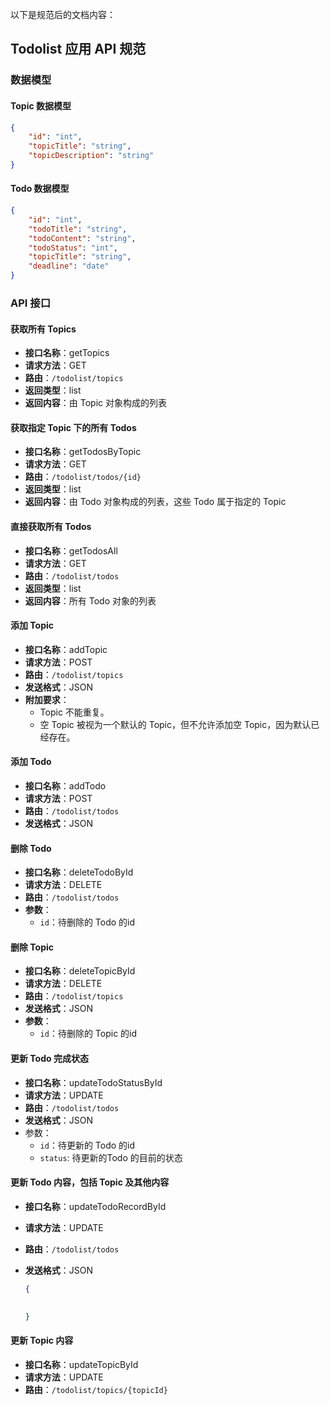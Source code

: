 以下是规范后的文档内容：

## Todolist 应用 API 规范

### 数据模型

#### Topic 数据模型

```json
{
    "id": "int",
    "topicTitle": "string",
    "topicDescription": "string"
}
```

#### Todo 数据模型

```json
{
    "id": "int",
    "todoTitle": "string",
    "todoContent": "string",
    "todoStatus": "int",
    "topicTitle": "string",
    "deadline": "date"
}
```

### API 接口

#### 获取所有 Topics

- **接口名称**：getTopics
- **请求方法**：GET
- **路由**：`/todolist/topics`
- **返回类型**：list
- **返回内容**：由 Topic 对象构成的列表

#### 获取指定 Topic 下的所有 Todos

- **接口名称**：getTodosByTopic
- **请求方法**：GET
- **路由**：`/todolist/todos/{id}`
- **返回类型**：list
- **返回内容**：由 Todo 对象构成的列表，这些 Todo 属于指定的 Topic

#### 直接获取所有 Todos

- **接口名称**：getTodosAll
- **请求方法**：GET
- **路由**：`/todolist/todos`
- **返回类型**：list
- **返回内容**：所有 Todo 对象的列表

#### 添加 Topic

- **接口名称**：addTopic
- **请求方法**：POST
- **路由**：`/todolist/topics`
- **发送格式**：JSON
- **附加要求**：
  - Topic 不能重复。
  - 空 Topic 被视为一个默认的 Topic，但不允许添加空 Topic，因为默认已经存在。

#### 添加 Todo

- **接口名称**：addTodo
- **请求方法**：POST
- **路由**：`/todolist/todos`
- **发送格式**：JSON

#### 删除 Todo

- **接口名称**：deleteTodoById
- **请求方法**：DELETE
- **路由**：`/todolist/todos`
- **参数**：
  - `id`：待删除的 Todo 的id

#### 删除 Topic

- **接口名称**：deleteTopicById
- **请求方法**：DELETE
- **路由**：`/todolist/topics`
- **发送格式**：JSON
- **参数**：
  - `id`：待删除的 Topic 的id

#### 更新 Todo 完成状态

- **接口名称**：updateTodoStatusById
- **请求方法**：UPDATE
- **路由**：`/todolist/todos`
- **发送格式**：JSON
- 参数：
  - `id`：待更新的 Todo 的id
  - `status`: 待更新的Todo 的目前的状态

#### 更新 Todo 内容，包括 Topic 及其他内容

- **接口名称**：updateTodoRecordById
- **请求方法**：UPDATE
- **路由**：`/todolist/todos`
- **发送格式**：JSON

  ```json
  {
    

  }
  ```

#### 更新 Topic 内容

- **接口名称**：updateTopicById
- **请求方法**：UPDATE
- **路由**：`/todolist/topics/{topicId}`

